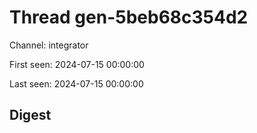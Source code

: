 # Thread gen-5beb68c354d2
Channel: integrator

First seen: 2024-07-15 00:00:00

Last seen: 2024-07-15 00:00:00

## Digest


